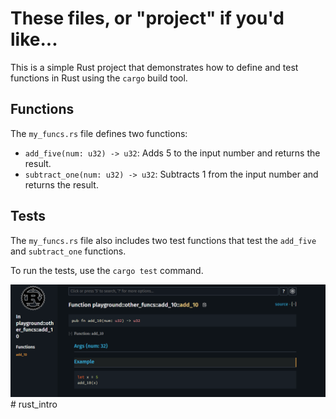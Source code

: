 # These files, or "project" if you'd like...

This is a simple Rust project that demonstrates how to define and test functions in Rust using the `cargo` build tool.

## Functions

The `my_funcs.rs` file defines two functions:

- `add_five(num: u32) -> u32`: Adds 5 to the input number and returns the result.
- `subtract_one(num: u32) -> u32`: Subtracts 1 from the input number and returns the result.

## Tests

The `my_funcs.rs` file also includes two test functions that test the `add_five` and `subtract_one` functions.

To run the tests, use the `cargo test` command.

![The Rust journey begins.](image.png)#   r u s t _ i n t r o 
 
 